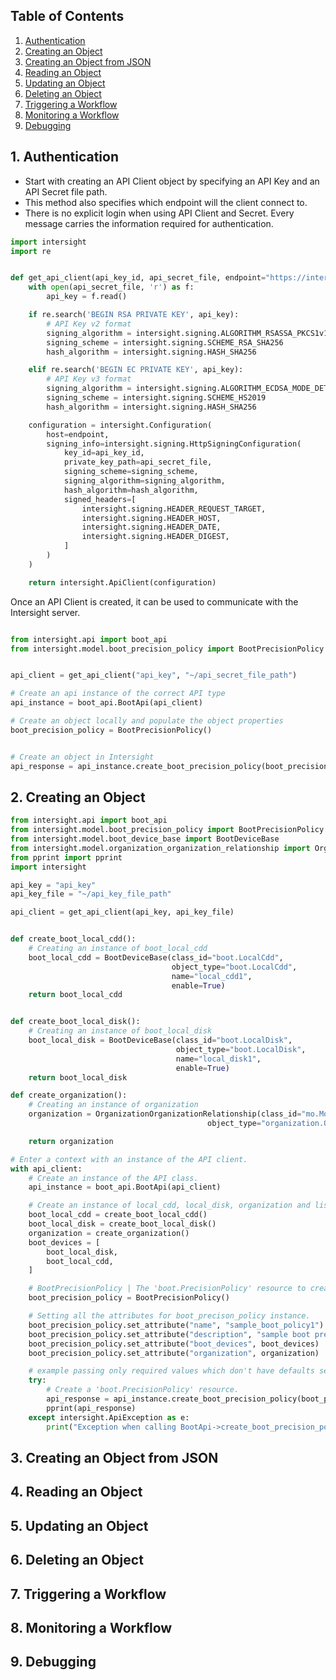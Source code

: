## Table of Contents
1. [ Authentication ](#authentication)
2. [ Creating an Object ](#creating-an-object)
3. [ Creating an Object from JSON ](#creating-an-object-from-json)
4. [ Reading an Object ](#reading-an-object)
5. [ Updating an Object ](#updating-an-object)
6. [ Deleting an Object ](#deleting-an-object)
7. [ Triggering a Workflow ](#triggering-a-workflow)
8. [ Monitoring a Workflow ](#monitoring-a-workflow)
9. [ Debugging ](#debugging)







<a name="authentication"></a>
## 1. Authentication

- Start with creating an API Client object by specifying an API Key and an API Secret file path.
- This method also specifies which endpoint will the client connect to.
- There is no explicit login when using API Client and Secret. Every message carries the information required for authentication.

```python
import intersight
import re


def get_api_client(api_key_id, api_secret_file, endpoint="https://intersight.com"):
    with open(api_secret_file, 'r') as f:
        api_key = f.read()

    if re.search('BEGIN RSA PRIVATE KEY', api_key):
        # API Key v2 format
        signing_algorithm = intersight.signing.ALGORITHM_RSASSA_PKCS1v15
        signing_scheme = intersight.signing.SCHEME_RSA_SHA256
        hash_algorithm = intersight.signing.HASH_SHA256

    elif re.search('BEGIN EC PRIVATE KEY', api_key):
        # API Key v3 format
        signing_algorithm = intersight.signing.ALGORITHM_ECDSA_MODE_DETERMINISTIC_RFC6979
        signing_scheme = intersight.signing.SCHEME_HS2019
        hash_algorithm = intersight.signing.HASH_SHA256

    configuration = intersight.Configuration(
        host=endpoint,
        signing_info=intersight.signing.HttpSigningConfiguration(
            key_id=api_key_id,
            private_key_path=api_secret_file,
            signing_scheme=signing_scheme,
            signing_algorithm=signing_algorithm,
            hash_algorithm=hash_algorithm,
            signed_headers=[
                intersight.signing.HEADER_REQUEST_TARGET,
                intersight.signing.HEADER_HOST,
                intersight.signing.HEADER_DATE,
                intersight.signing.HEADER_DIGEST,
            ]
        )
    )

    return intersight.ApiClient(configuration)
```

Once an API Client is created, it can be used to communicate with the Intersight server.
```python

from intersight.api import boot_api
from intersight.model.boot_precision_policy import BootPrecisionPolicy


api_client = get_api_client("api_key", "~/api_secret_file_path")

# Create an api instance of the correct API type
api_instance = boot_api.BootApi(api_client)

# Create an object locally and populate the object properties
boot_precision_policy = BootPrecisionPolicy()


# Create an object in Intersight
api_response = api_instance.create_boot_precision_policy(boot_precision_policy)    
```


<a name="creating-an-object"></a>
## 2. Creating an Object
```python
from intersight.api import boot_api
from intersight.model.boot_precision_policy import BootPrecisionPolicy
from intersight.model.boot_device_base import BootDeviceBase
from intersight.model.organization_organization_relationship import OrganizationOrganizationRelationship
from pprint import pprint
import intersight

api_key = "api_key"
api_key_file = "~/api_key_file_path"

api_client = get_api_client(api_key, api_key_file)


def create_boot_local_cdd():
    # Creating an instance of boot_local_cdd
    boot_local_cdd = BootDeviceBase(class_id="boot.LocalCdd",
                                    object_type="boot.LocalCdd",
                                    name="local_cdd1",
                                    enable=True)
    return boot_local_cdd


def create_boot_local_disk():
    # Creating an instance of boot_local_disk
    boot_local_disk = BootDeviceBase(class_id="boot.LocalDisk",
                                     object_type="boot.LocalDisk",
                                     name="local_disk1",
                                     enable=True)
    return boot_local_disk

def create_organization():
    # Creating an instance of organization
    organization = OrganizationOrganizationRelationship(class_id="mo.MoRef",
                                            object_type="organization.Organization")

    return organization

# Enter a context with an instance of the API client.
with api_client:
    # Create an instance of the API class.
    api_instance = boot_api.BootApi(api_client)

    # Create an instance of local_cdd, local_disk, organization and list of boot_devices.
    boot_local_cdd = create_boot_local_cdd()
    boot_local_disk = create_boot_local_disk()
    organization = create_organization()
    boot_devices = [
        boot_local_disk,
        boot_local_cdd,
    ]

    # BootPrecisionPolicy | The 'boot.PrecisionPolicy' resource to create.
    boot_precision_policy = BootPrecisionPolicy()

    # Setting all the attributes for boot_precison_policy instance.
    boot_precision_policy.set_attribute("name", "sample_boot_policy1")
    boot_precision_policy.set_attribute("description", "sample boot precision policy")
    boot_precision_policy.set_attribute("boot_devices", boot_devices)
    boot_precision_policy.set_attribute("organization", organization)

    # example passing only required values which don't have defaults set
    try:
        # Create a 'boot.PrecisionPolicy' resource.
        api_response = api_instance.create_boot_precision_policy(boot_precision_policy)
        pprint(api_response)
    except intersight.ApiException as e:
        print("Exception when calling BootApi->create_boot_precision_policy: %s\n" % e)
```

<a name="creating-an-object-from-json"></a>
## 3. Creating an Object from JSON

<a name="reading-an-object"></a>
## 4. Reading an Object

<a name="updating-an-object"></a>
## 5. Updating an Object

<a name="deleting-an-object"></a>
## 6. Deleting an Object

<a name="triggering-a-workflow"></a>
## 7. Triggering a Workflow

<a name="monitoring-a-workflow"></a>
## 8. Monitoring a Workflow

<a name="debugging"></a>
## 9. Debugging


